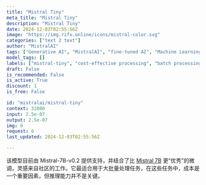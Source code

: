 ```yaml
---
title: "Mistral Tiny"
meta_title: "Mistral Tiny"
description: "Mistral Tiny"
date: 2024-12-03T02:55:56Z
image: "https://img.rifx.online/icons/mistral-color.svg"
categories: ["text 2 text"]
author: "MistralAI"
tags: ["Generative AI", "MistralAI", "fine-tuned AI", "Machine Learning", "large-scale tasks", "cost-effective processing", "Programming", "Data Science", "mistral-tiny", "Chatbots", "batch processing model"]
model_tags: []
labels: ["mistral-tiny", "cost-effective processing", "batch processing model", "fine-tuned AI", "large-scale tasks"]
draft: False
is_recommended: False
is_active: True
discount: 1
is_free: False

id: "mistralai/mistral-tiny"
context: 32000
input: 2.5e-07
output: 2.5e-07
img: 0
request: 0
last_updated: 2024-12-03T02:55:56Z

---
```


该模型目前由 Mistral-7B-v0.2 提供支持，并结合了比 [Mistral 7B](/mistralai/mistral-7b-instruct-v0.1) 更“优秀”的微调，灵感来自社区的工作。它最适合用于大批量处理任务，在这些任务中，成本是一个重要因素，但推理能力并不是关键。

